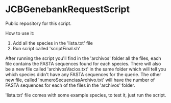 # JCBGenebankRequestScript
Public repository for this script.

How to use it:
1. Add all the species in the 'lista.txt' file
2. Run script called 'scriptFinal.sh'

After running the script you'll find in the 'archivos' folder all the files, each file contains the FASTA sequences found for each species.
There will also be a new file called 'archivosVacios.txt' in the same folder which will tell you which species didn't have any FASTA sequences for the querie.
The other new file, called 'numeroSecuenciasArchivo.txt' will have the number of FASTA sequences for each of the files in the 'archivos' folder.

'lista.txt' file comes with some example species, to test it, just run the script.